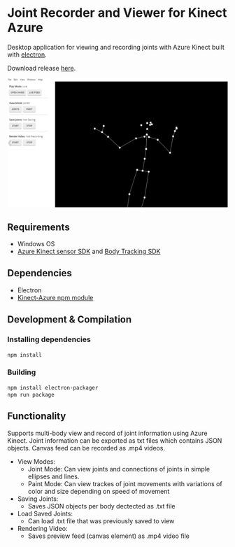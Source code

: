 # Joint Recorder and Viewer for Kinect Azure
Desktop application for viewing and recording joints with Azure Kinect built with [electron](https://www.electronjs.org/). 

Download release [here](https://github.com/js6450/kinect-joint-recorder/releases).

![screen capture of joint recorder and viewer](assets/capture.png)

## Requirements
* Windows OS
* [Azure Kinect sensor SDK](https://docs.microsoft.com/en-us/azure/kinect-dk/sensor-sdk-download) and [Body Tracking SDK](https://docs.microsoft.com/en-us/azure/kinect-dk/body-sdk-download)

## Dependencies
* Electron
* [Kinect-Azure npm module](https://www.npmjs.com/package/kinect-azure)

## Development & Compilation
### Installing dependencies
```
npm install
```
### Building
```
npm install electron-packager
npm run package
```

## Functionality

Supports multi-body view and record of joint information using Azure Kinect. Joint information can be exported as txt files which contains JSON objects. Canvas feed can be recorded as .mp4 videos.

* View Modes:
  * Joint Mode: Can view joints and connections of joints in simple ellipses and lines. 
  * Paint Mode: Can view trackes of joint movements with variations of color and size depending on speed of movement
* Saving Joints:
  * Saves JSON objects per body dectected as .txt file
* Load Saved Joints:
  * Can load .txt file that was previously saved to view
* Rendering Video:
  * Saves preview feed (canvas element) as .mp4 video file
